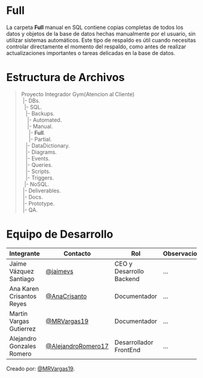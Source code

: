  
# Full

La carpeta **Full** manual en SQL contiene copias completas de todos los datos y objetos de la base de datos hechas manualmente por el usuario, sin utilizar sistemas automáticos. Este tipo de respaldo es útil cuando necesitas controlar directamente el momento del respaldo, como antes de realizar actualizaciones importantes o tareas delicadas en la base de datos.

# Estructura de Archivos
>Proyecto Integrador Gym(Atencion al Cliente)<br>
>&nbsp;|- DBs.<br>
>&nbsp;&nbsp;|- SQL.<br>
>&nbsp;&nbsp;&nbsp;|- Backups.<br>
>&nbsp;&nbsp;&nbsp;&nbsp;|- Automated.<br>
>&nbsp;&nbsp;&nbsp;&nbsp;|- Manual.<br>
>&nbsp;&nbsp;&nbsp;&nbsp;&nbsp;|- **Full**.<br>
>&nbsp;&nbsp;&nbsp;&nbsp;&nbsp;|- Partial.<br>
>&nbsp;&nbsp;&nbsp;|- DataDictionary.<br>
>&nbsp;&nbsp;&nbsp;|- Diagrams.<br>
>&nbsp;&nbsp;&nbsp;|- Events.<br>
>&nbsp;&nbsp;&nbsp;|- Queries.<br>
>&nbsp;&nbsp;&nbsp;|- Scripts.<br>
>&nbsp;&nbsp;&nbsp;|- Triggers.<br>
>&nbsp;&nbsp;|- NoSQL.<br>
>&nbsp;|- Deliverables.<br>
>&nbsp;|- Docs.<br>
>&nbsp;|- Prototype.<br>
>&nbsp;|- QA.<br>


# Equipo de Desarrollo

|Integrante|Contacto|Rol|Observaciones|
|----------|--------|---|-------------|
|Jaime Vázquez Santiago|[@jaimevs](https://github.com/jaimevs)|CEO y Desarrollo Backend|...|
|Ana Karen Crisantos Reyes|[@AnaCrisanto](https://github.com/AnaCrisanto)|Documentador|...|
|Martin Vargas Gutierrez|[@MRVargas19](https://github.com/MRVargas19)|Documentador|...|
|Alejandro Gonzales Romero|[@AlejandroRomero17](https://github.com/AlejandroRomero17)|Desarrollador FrontEnd|...|

Creado por: [@MRVargas19](https://github.com/MRVargas19).











 
